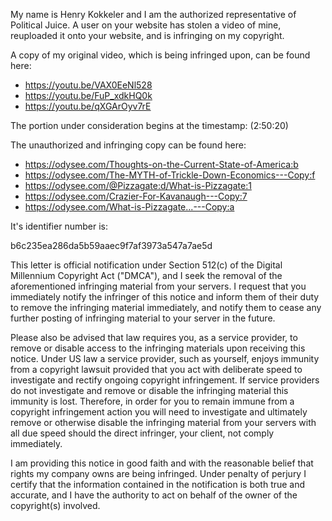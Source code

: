 My name is Henry Kokkeler and I am the authorized representative of Political Juice. A user on your website has stolen a video of mine, reuploaded it onto your website, and is infringing on my copyright.

A copy of my original video, which is being infringed upon, can be found here:

- https://youtu.be/VAX0EeNl528
- https://youtu.be/FuP_xdkHQ0k
- https://youtu.be/qXGArOyv7rE

The portion under consideration begins at the timestamp: (2:50:20)

The unauthorized and infringing copy can be found here:

- https://odysee.com/Thoughts-on-the-Current-State-of-America:b
- https://odysee.com/The-MYTH-of-Trickle-Down-Economics---Copy:f
- https://odysee.com/@Pizzagate:d/What-is-Pizzagate:1
- https://odysee.com/Crazier-For-Kavanaugh---Copy:7
- https://odysee.com/What-is-Pizzagate...---Copy:a 

It's identifier number is:

b6c235ea286da5b59aaec9f7af3973a547a7ae5d

This letter is official notification under Section 512(c) of the Digital Millennium Copyright Act ("DMCA"), and I seek the removal of the aforementioned infringing material from your servers. I request that you immediately notify the infringer of this notice and inform them of their duty to remove the infringing material immediately, and notify them to cease any further posting of infringing material to your server in the future.

Please also be advised that law requires you, as a service provider, to remove or disable access to the infringing materials upon receiving this notice. Under US law a service provider, such as yourself, enjoys immunity from a copyright lawsuit provided that you act with deliberate speed to investigate and rectify ongoing copyright infringement. If service providers do not investigate and remove or disable the infringing material this immunity is lost. Therefore, in order for you to remain immune from a copyright infringement action you will need to investigate and ultimately remove or otherwise disable the infringing material from your servers with all due speed should the direct infringer, your client, not comply immediately.

I am providing this notice in good faith and with the reasonable belief that rights my company owns are being infringed. Under penalty of perjury I certify that the information contained in the notification is both true and accurate, and I have the authority to act on behalf of the owner of the copyright(s) involved.

<personall information hidden>

Signed,

Henry Kokkeler 
